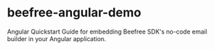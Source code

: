 # beefree-angular-demo
Angular Quickstart Guide for embedding Beefree SDK's no-code email builder in your Angular application.
